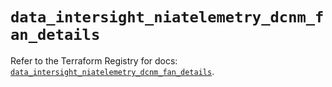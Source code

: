 # `data_intersight_niatelemetry_dcnm_fan_details`

Refer to the Terraform Registry for docs: [`data_intersight_niatelemetry_dcnm_fan_details`](https://registry.terraform.io/providers/ciscodevnet/intersight/1.0.71/docs/data-sources/niatelemetry_dcnm_fan_details).
